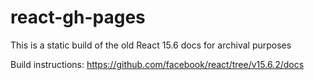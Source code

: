 # react-gh-pages

This is a static build of the old React 15.6 docs for archival purposes

Build instructions: https://github.com/facebook/react/tree/v15.6.2/docs
